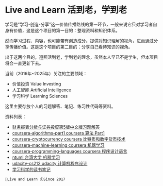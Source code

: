 # Live and Learn 活到老，学到老
学习是“学习-创造-分享”这一价值传播路线的第一环节，一般来说它只对学习者自身有价值，这是这个项目的第一目的：整理资料和知识体系。

然而学习过程、内容，也可能带有创造成分，提供对知识理解的视角，进而通过分享传播价值。这是这个项目的第二目的：分享自己看待知识的视角。

出于这两个目的，遵照活到老，学到老的理念，虽然本人早已不是学生，但本项目将会一直更新下去。

当前（2019年~2025年）关注的主要领域：
* 价值投资 Value Investing 
* 人工智能 Artificial Intelligence
* 学习科学 Learning Sciences

这里主要存放个人的习题解答、笔记、练习性代码等资料。

资料列表：
* [财务报表分析与证券投资第5版中文版习题解答](https://github.com/ifeitao/penman5e)
* [coursera-algorithms-part1 coursera 算法 Part1](https://github.com/yifeitao/learn/tree/master/coursera-algorithms-part1)
* [coursera-cryptocurrency coursera 比特币和数字货币技术](https://github.com/yifeitao/learn/tree/master/coursera-cryptocurrency)
* [coursera-machine-learning coursera 机器学习](https://github.com/yifeitao/learn/tree/master/coursera-machine-learning)
* [coursera-programming-languages coursera 程序设计语言](https://github.com/yifeitao/learn/tree/master/coursera-programming-languages)
* [ntuml 台湾大学 机器学习](https://github.com/yifeitao/learn/tree/master/ntuml)
* [udacity-cs212 udacity 计算机程序设计](https://github.com/yifeitao/learn/tree/master/udacity-cs212)
* [学习科学的读书笔记](https://github.com/yifeitao/learn/tree/master/learning-sciences/reading-notes)

`🚀Live and Learn 🕕Since 2017`

